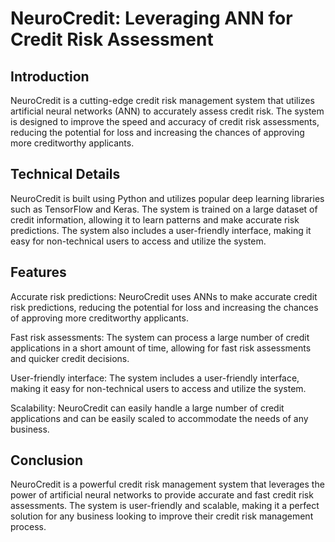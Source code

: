 # NeuroCredit: Leveraging ANN for Credit Risk Assessment

## Introduction

NeuroCredit is a cutting-edge credit risk management system that utilizes artificial neural networks (ANN) to accurately assess credit risk. The system is designed to improve the speed and accuracy of credit risk assessments, reducing the potential for loss and increasing the chances of approving more creditworthy applicants.

## Technical Details

NeuroCredit is built using Python and utilizes popular deep learning libraries such as TensorFlow and Keras. The system is trained on a large dataset of credit information, allowing it to learn patterns and make accurate risk predictions. The system also includes a user-friendly interface, making it easy for non-technical users to access and utilize the system.

## Features

Accurate risk predictions: NeuroCredit uses ANNs to make accurate credit risk predictions, reducing the potential for loss and increasing the chances of approving more creditworthy applicants.

Fast risk assessments: The system can process a large number of credit applications in a short amount of time, allowing for fast risk assessments and quicker credit decisions.

User-friendly interface: The system includes a user-friendly interface, making it easy for non-technical users to access and utilize the system.

Scalability: NeuroCredit can easily handle a large number of credit applications and can be easily scaled to accommodate the needs of any business.

## Conclusion

NeuroCredit is a powerful credit risk management system that leverages the power of artificial neural networks to provide accurate and fast credit risk assessments. The system is user-friendly and scalable, making it a perfect solution for any business looking to improve their credit risk management process.